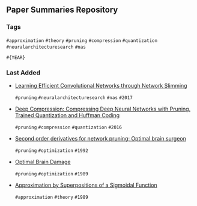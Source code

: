 ## Paper Summaries Repository

### Tags
`#approximation` `#theory` `#pruning` `#compression` `#quantization` `#neuralarchitecturesearch` `#nas` 

`#{YEAR}`

### Last Added

- [Learning Efficient Convolutional Networks through Network Slimming](./summaries/network-slimming/index.md)

  `#pruning` `#neuralarchitecturesearch` `#nas` `#2017`

- [Deep Compression: Compressing Deep Neural Networks with Pruning, Trained Quantization and Huffman Coding](./summaries/deep-compression/index.md)

  `#pruning` `#compression` `#quantization` `#2016`

- [Second order derivatives for network pruning: Optimal brain surgeon](./summaries/optimal-brain-surgeon/index.md)

  `#pruning` `#optimization` `#1992`

- [Optimal Brain Damage](./summaries/optimal-brain-damage/index.md)

  `#pruning` `#optimization` `#1989`

- [Approximation by Superpositions of a Sigmoidal Function](./summaries/approximation-by-superpositions-of-a-sigmoidal-function/index.md)

  `#approximation` `#theory` `#1989`